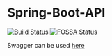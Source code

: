 # Spring-Boot-API

[![Build Status](https://travis-ci.com/mrRodrigo/Spring-Boot-API.svg?branch=master)](https://travis-ci.com/mrRodrigo/Spring-Boot-API)
[![FOSSA Status](https://app.fossa.com/api/projects/git%2Bgithub.com%2FmrRodrigo%2FSpring-Boot-initial.svg?type=shield)](https://app.fossa.com/projects/git%2Bgithub.com%2FmrRodrigo%2FSpring-Boot-initial?ref=badge_shield)

Swagger can be used [here](https://api-ponto.herokuapp.com/swagger-ui.html)
